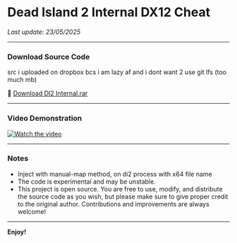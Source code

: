 # Dead Island 2 Internal DX12 Cheat

_Last update: 23/05/2025_

---

### Download Source Code

src i uploaded on dropbox bcs i am lazy af and i dont want 2 use git lfs (too much mb)


🔗 [Download DI2 Internal.rar](https://www.dropbox.com/scl/fi/ee7b82bgualibhzaar5ho/di2internal.rar?rlkey=tsh0vzqr3ls60a9l1zohesze5&st=2xbx055j&dl=0)

---

### Video Demonstration

[![Watch the video](https://img.youtube.com/vi/NvZEMY8QXhQ/0.jpg)](https://www.youtube.com/watch?v=NvZEMY8QXhQ)

---

### Notes

- Inject with manual-map method, on di2 process with x64 file name
- The code is experimental and may be unstable.
- This project is open source. You are free to use, modify, and distribute the source code as you wish, but please make sure to give proper credit to the original author. Contributions and improvements are always welcome!



---

**Enjoy!**
